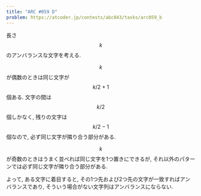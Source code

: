 ```yaml
---
title: "ARC #059 D"
problem: https://atcoder.jp/contests/abc043/tasks/arc059_b
---
```

長さ $$ k $$ のアンバランスな文字を考える.

$$ k $$ が偶数のときは同じ文字が $$ k/2+1 $$ 個ある. 文字の間は $$ k/2 $$ 個しかなく, 残りの文字は $$ k/2-1 $$ 個なので, 必ず同じ文字が隣り合う部分がある.

$$ k $$ が奇数のときはうまく並べれば同じ文字を1つ置きにできるが, それ以外のパターンでは必ず同じ文字が隣り合う部分がある.

よって, ある文字に着目すると, その1つ先および2つ先の文字が一致すればアンバランスであり, そういう場合がない文字列はアンバランスにならない.
